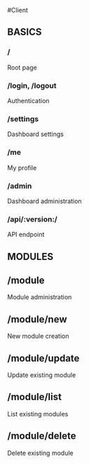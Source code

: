 #Client
## BASICS
### /

Root page

### /login, /logout

Authentication

### /settings

Dashboard settings

### /me

My profile

### /admin

Dashboard administration

### /api/:version:/

API endpoint

## MODULES

## /module

Module administration

## /module/new

New module creation

## /module/update

Update existing module

## /module/list

List existing modules

## /module/delete

Delete existing module